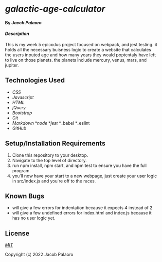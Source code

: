 # _galactic-age-calculator_

#### By _**Jacob Palaoro**_

#### _Description_

This is my week 5 epicodus project focused on webpack, and jest testing. it holds all the necessary buisness logic to create a website that calculates the users inputed age and how many years they would poptentaly have left to live on those planets. the planets include mercury, venus, mars, and jupiter.

## Technologies Used

* _CSS_
* _Javascript_
* _HTML_
* _jQuery_
* _Bootstrap_
* _Git_
* _Markdown_
*_node_
*_jest_
*_babel
*_eslint
* _GitHub_

## Setup/Installation Requirements

1. Clone this repository to your desktop.
2. Navigate to the top level of directory.
3. run npm install, npm start, and npm test to ensure you have the full program. 
4. you'll now have your start to a new webpage, just create your user logic in src/index.js and you're off to the races.

## Known Bugs

* will give a few errors for indentation because it expects 4 instead of 2
* will give a few undefined errors for index.html and index.js because it has no user logic yet.


## License

_<p><a href="LICENSE.txt">MIT</a></p>_

Copyright (c) 2022 Jacob Palaoro
